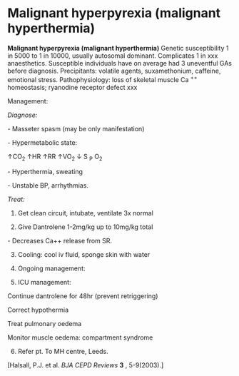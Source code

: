 ---
---
# Malignant hyperpyrexia (malignant hyperthermia)

**Malignant hyperpyrexia (malignant hyperthermia)** Genetic
susceptibility 1 in 5000 to 1 in 10000, usually autosomal dominant.
Complicates 1 in xxx anaesthetics. Susceptible individuals have on
average had 3 uneventful GAs before diagnosis. Precipitants: volatile
agents, suxamethonium, caffeine, emotional stress. Pathophysiology: loss
of skeletal muscle Ca <sup>++</sup> homeostasis; ryanodine receptor
defect xxx

Management:

*Diagnose:*

\- Masseter spasm (may be only manifestation)

\- Hypermetabolic state:

↑CO<sub>2</sub> ↑HR ↑RR ↑VO<sub>2</sub> ↓ S <sub>P</sub> O<sub>2</sub>

\- Hyperthermia, sweating

\- Unstable BP, arrhythmias.

*Treat:*

1. Get clean circuit, intubate, ventilate 3x normal

2. Give Dantrolene 1-2mg/kg up to 10mg/kg total

\- Decreases Ca++ release from SR.

3. Cooling: cool iv fluid, sponge skin with water

4. Ongoing management:

5. ICU management:

Continue dantrolene for 48hr (prevent retriggering)

Correct hypothermia

Treat pulmonary oedema

Monitor muscle oedema: compartment syndrome

6. Refer pt. To MH centre, Leeds.

\[Halsall, P.J. et al. *BJA CEPD Reviews* **3** , 5-9(2003).\]
